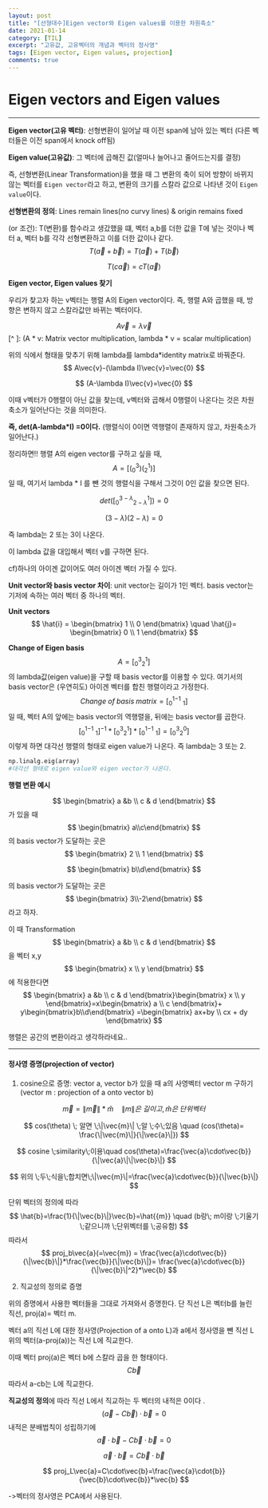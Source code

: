 ```yaml
---
layout: post
title: "[선형대수]Eigen vector와 Eigen values를 이용한 차원축소"
date: 2021-01-14
category: [TIL]
excerpt: "고유값, 고유벡터의 개념과 벡터의 정사영"
tags: [Eigen vector, Eigen values, projection]
comments: true
---
```




# Eigen vectors and Eigen values
---

**Eigen vector(고유 벡터)**: 선형변환이 일어날 때 이전 span에 남아 있는 벡터 (다른 벡터들은 이전 span에서 knock off됨)

**Eigen value(고유값)**: 그 벡터에 곱해진 값(얼마나 늘어나고 줄어드는지를 결정)

즉, 선형변환(Linear Transformation)을 했을 때 그 변환의 축이 되어 방향이 바뀌지 않는 벡터를 `Eigen vector`라고 하고,  변환의 크기를 스칼라 값으로 나타낸 것이 `Eigen value`이다.



**선형변환의 정의**: Lines remain lines(no curvy lines) & origin remains fixed

(or 조건): T(변환)를 함수라고 생갔했을 떄, 벡터 a,b를 더한 값을 T에 넣는 것이나 벡터 a, 벡터 b를 각각 선형변환하고 이를 더한 값이나 같다. 
$$
T(\vec{a}+\vec{b})=T(\vec{a})+T(\vec{b})
$$

$$
T(c\vec{a})=cT(\vec{a})
$$

 

**Eigen vector, Eigen values 찾기**

우리가 찾고자 하는 v벡터는 행렬 A의 Eigen vector이다. 즉,  행렬 A와 곱했을 때, 방향은 변하지 않고 스칼라값만 바뀌는 벡터이다.


$$
A\vec{v}=\lambda\vec{v}
$$
[^ ]: (A * v: Matrix vector multiplication,  lambda * v = scalar multiplication)

위의 식에서 형태을 맞추기 위해 lambda를 lambda*identity matrix로 바꿔준다.
$$
A\vec{v}-(\lambda I)\vec{v}=\vec{0}
$$

$$
(A-\lambda I)\vec{v}=\vec{0}
$$

이때 v벡터가 0행렬이 아닌 값을 찾는데, v벡터와 곱해서 0행렬이 나온다는 것은 차원 축소가 일어난다는 것을 의미한다. 

**즉, det(A-lambda*I) =0이다.** (행렬식이 0이면 역행렬이 존재하지 않고, 차원축소가 일어난다.)



정리하면!! 행렬 A의 eigen vector를 구하고 싶을 때,
$$
A =[(^3_0) (^1_2)]
$$
일 때, 여기서 lambda * I 를 뺀 것의 행렬식을 구해서 그것이 0인 값을 찾으면 된다.


$$
det([{^{3-\lambda}_0} {^1_{2-\lambda}}])=0
$$

$$
(3-\lambda)(2-\lambda) = 0
$$

즉 lambda는 2 또는 3이 나온다. 

이 lambda 값을 대입해서 벡터 v를 구하면 된다.



cf)하나의 아이겐 값이어도 여러 아이겐 벡터 가질 수 있다.



**Unit vector와 basis vector 차이**: unit vector는 길이가 1인 벡터.  basis vector는 기저에 속하는 여러 벡터 중 하나의 벡터.

**Unit vectors**
$$
\hat{i} = \begin{bmatrix} 1 \\ 0 \end{bmatrix} \quad \hat{j}= \begin{bmatrix} 0 \\ 1 \end{bmatrix} 
$$


**Change of Eigen basis**
$$
A =[{^3 _0} {^1 _2}]
$$
의 lambda값(eigen value)을 구할 때 basis vector를 이용할 수 있다. 여기서의 basis vector은 (우연히도) 아이겐 벡터를 합친 행렬이라고 가정한다.
$$
Change\; of \; basis \;matrix = [{^1 _0}{^{-1}\ _1}]
$$
일 때, 벡터 A의 앞에는 basis vector의 역행렬을, 뒤에는 basis vector를 곱한다.
$$
[{^1 _0}{^{-1}\ _1}]^{-1}*[{^3 _0} {^1 _2}]*[{^1 _0}{^{-1}\ _1}] = [{^3 _0}{^0 _2}]
$$
이렇게 하면 대각선 행렬의 형태로 eigen value가 나온다. 즉 lambda는 3 또는 2.



```python
np.linalg.eig(array)
#대각선 형태로 eigen value와 eigen vector가 나온다.
```



**행렬 변환 예시**


$$
\begin{bmatrix} a &b \\ c & d  \end{bmatrix}
$$
가 있을 때 
$$
\begin{bmatrix} a\\c\end{bmatrix}
$$
의 basis vector가 도달하는 곳은
$$
\begin{bmatrix} 2 \\ 1 \end{bmatrix}
$$

$$
\begin{bmatrix} b\\d\end{bmatrix}
$$

의 basis vector가 도달하는 곳은 
$$
\begin{bmatrix} 3\\-2\end{bmatrix}
$$
라고 하자.



이 때 Transformation
$$
\begin{bmatrix} a &b \\ c & d  \end{bmatrix}
$$
을 벡터 x,y
$$
\begin{bmatrix} x \\ y  \end{bmatrix}
$$
에 적용한다면 
$$
\begin{bmatrix} a &b \\ c & d  \end{bmatrix}\begin{bmatrix} x \\ y  \end{bmatrix}=x\begin{bmatrix} a \\ c   \end{bmatrix}+ y\begin{bmatrix}b\\d\end{bmatrix} =\begin{bmatrix} ax+by \\ cx + dy  \end{bmatrix}
$$

행렬은 공간의 변환이라고 생각하라네요..

----



#### 정사영 증명(projection of vector)



1. cosine으로 증명: vector a, vector b가 있을 때 a의 사영벡터 vector m 구하기 (vector m : projection of a onto vector b)

   

$$
\vec{m}= \|\vec{m}\|*\hat{m}  \quad \|m\|은 \; 길이고, \hat{m}은 \;단위벡터
$$

$$
cos(\theta) \; 알면 \;\|\vec{m}\| \;알 \;수\;있음 \quad (cos(\theta)= \frac{\|\vec{m}\|}{\|\vec{a}\|})
$$

$$
cosine \;similarity\;이용\quad cos(\theta)=\frac{\vec{a}\cdot\vec{b}}{\|\vec{a}\|\|\vec{b}\|}
$$

$$
위의 \;두\;식을\;합치면\;\|\vec{m}\|=\frac{\vec{a}\cdot\vec{b}}{\|\vec{b}\|}
$$

단위 벡터의 정의에 따라 
$$
\hat{b}=\frac{1}{\|\vec{b}\|}\vec{b}=\hat{{m}} \quad (b랑\; m이랑 \;기울기 \;같으니까 \;단위벡터를 \;공유함)
$$
따라서
$$
proj_b\vec{a}(=\vec{m}) = \frac{\vec{a}\cdot\vec{b}}{\|\vec{b}\|}*\frac{\vec{b}}{\|\vec{b}\|}=  \frac{\vec{a}\cdot\vec{b}}{\|\vec{b}\|^2}*\vec{b}
$$



2. 직교성의 정의로 증명

위의 증명에서 사용한 벡터들을 그대로 가져와서 증명한다. 단 직선 L은 벡터b를 늘린 직선, proj(a)= 벡터 m.

벡터 a의 직선 L에 대한 정사영(Projection of a onto L)과 a에서 정사영을 뺀 직선 L위의 벡터(a-proj(a))는 직선 L에 직교한다.

이때 벡터 proj(a)은 벡터 b에 스칼라 곱을 한 형태이다. 
$$
C\vec{b}
$$
 따라서 a-cb는 L에 직교한다.

**직교성의 정의**에 따라 직선 L에서 직교하는 두 벡터의 내적은 0이다 . 
$$
(\vec{a}-C\vec{b})\cdot\vec{b}=0
$$
내적은 분배법칙이 성립하기에 
$$
\vec{a}\cdot\vec{b}-C\vec{b}\cdot\vec{b}=0
$$

$$
\vec{a}\cdot\vec{b}=C\vec{b}\cdot\vec{b}
$$

$$
proj_L\vec{a}=C\cdot\vec{b}=\frac{\vec{a}\cdot{b}}{\vec{b}\cdot\vec{b}}*\vec{b}
$$

->벡터의 정사영은 PCA에서 사용된다.
